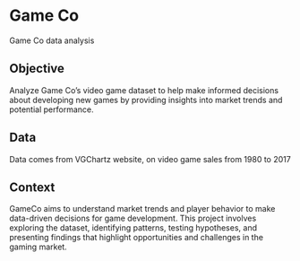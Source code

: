 # Game Co
Game Co data analysis

## Objective

Analyze Game Co’s video game dataset to help make informed decisions about developing new games by providing insights into market trends and potential performance.

## Data

Data comes from VGChartz website, on video game sales from 1980 to 2017

## Context 

GameCo aims to understand market trends and player behavior to make data-driven decisions for game development. This project involves exploring the dataset, identifying patterns, testing hypotheses, and presenting findings that highlight opportunities and challenges in the gaming market.
